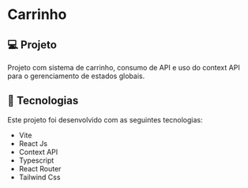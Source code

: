 <h1 align="start"> Carrinho </h1>

<!-- <p align="start">
  <img alt="projeto DevLinks" src=".github/preview.png" width="100%">
</p> -->

## 💻 Projeto

Projeto com sistema de carrinho, consumo de API e uso do context API para o gerenciamento de estados globais.

<!-- <p align="start">
  <img alt="projeto DevLinks" src=".github/previewAdm.png" width="100%">
</p> -->

## 🚀 Tecnologias

Este projeto foi desenvolvido com as seguintes tecnologias:

- Vite
- React Js
- Context API
- Typescript
- React Router
- Tailwind Css